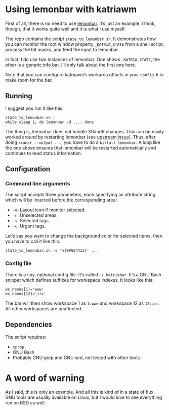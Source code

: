 Using lemonbar with katriawm
============================

First of all, there is no need to use [lemonbar]. It’s just an example.
I think, though, that it works quite well and it is what I use myself.

The repo contains the script `state_to_lemonbar.sh`. It demonstrates how
you can monitor the root window property `_KATRIA_STATE` from a shell
script, process the bit masks, and feed the input to lemonbar.

In fact, I do use two instances of lemonbar: One shows `_KATRIA_STATE`,
the other is a generic info bar. I’ll only talk about the first one
here.

Note that you can configure katriawm’s workarea offsets in your
`config.h` to make room for the bar.

[lemonbar]: https://github.com/LemonBoy/bar

Running
-------

I suggest you run it like this:

    state_to_lemonbar.sh |
    while sleep 1; do lemonbar -d ...; done

The thing is, lemonbar does not handle XRandR changes. This can be
easily worked around by restarting lemonbar (see [upstream issue][is]).
Thus, after doing `xrandr --output ...`, you have to do a `killall
lemonbar`. A loop like the one above ensures that lemonbar will be
restarted automatically and continues to read status information.

[is]: https://github.com/LemonBoy/bar/issues/135

Configuration
-------------

### Command line arguments

The script accepts three parameters, each specifying an attribute string
which will be inserted before the corresponding area:

-   `-m`: Layout icon if monitor selected.
-   `-n`: Unselected areas.
-   `-s`: Selected tags.
-   `-u`: Urgent tags.

Let’s say you want to change the background color for selected items,
then you have to call it like this:

    state_to_lemonbar.sh -s '%{B#554433}' ...

### Config file

There is a tiny, optional config file. It’s called `~/.katriabar`. It’s
a GNU Bash snippet which defines suffixes for workspace indexes. It
looks like this:

    ws_names[1]='www'
    ws_names[12]='irc'

The bar will then show workspace 1 as `1:www` and workspace 12 as
`12:irc`. All other workspaces are unaffected.

Dependencies
------------

The script requires:

-   `xprop`
-   GNU Bash
-   Probably GNU grep and GNU sed, not tested with other tools.


A word of warning
=================

As I said, this is only an example. And all this is kind of in a state
of flux. GNU tools are usually available on Linux, but I would love to
see everything run on BSD as well.
